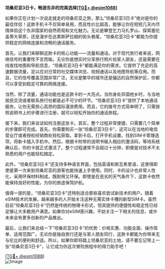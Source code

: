 **坦桑尼亚3日卡，畅游东非的完美选择[[TG💪+ @esim1088](https://t.me/s/esim1088)]**

如果你正在计划一次说走就走的坦桑尼亚之旅，那么“坦桑尼亚3日卡”绝对是你的最佳伴侣！这款手机卡不仅简单易用，而且性价比超高，能够让你在短短几天内尽情体验这个东非国家的自然奇观和文化魅力。无论是攀登乞力马扎罗山、探索塞伦盖蒂大草原，还是漫步在达累斯萨拉姆的街头巷尾，“坦桑尼亚3日卡”都能为你提供稳定的网络连接和流畅的通话服务。

首先，让我们来聊聊这款卡的核心功能——流量和通话。对于现代旅行者来说，网络信号的重要性不言而喻。无论你是想实时分享旅行照片给家人朋友，还是需要在线查找地图和导航信息，“坦桑尼亚3日卡”都能满足你的需求。它提供了充足的高速数据流量，足以应对日常的社交媒体浏览、视频通话以及地图导航等应用。而且，它的信号覆盖范围非常广泛，无论是繁华的城市还是偏远的自然保护区，你都可以享受到稳定可靠的网络连接。

当然，除了流量，通话功能也是这款卡的一大亮点。当你身处异国他乡时，与当地居民交流或者联系旅行社都是必不可少的环节。“坦桑尼亚3日卡”提供了本地通话服务，让你无需担心高昂的国际漫游费用。而且，它的拨号方式简单明了，只需按照说明书上的步骤进行注册，就可以轻松开始你的通话旅程。

接下来，我们来谈谈如何注册这张卡。其实，整个过程非常便捷，只需要几个简单的步骤即可完成。首先，你需要购买一张“坦桑尼亚3日卡”，这可以在当地的电信营业厅或者授权经销商处轻松获取。拿到卡后，打开手机设置，找到SIM卡管理选项，将新卡插入手机中。然后，根据卡附带的说明书输入相应的激活码，等待系统确认后，你的卡就正式激活了。整个过程通常不会超过十分钟，即便是对技术不太熟悉的用户也能轻松搞定。

此外，“坦桑尼亚3日卡”还支持多种语言界面，包括英语和斯瓦希里语，这使得即使是第一次来到坦桑尼亚的游客也能快速上手使用。同时，卡的设计也非常人性化，采用环保材料制成，既耐用又环保。即使是在恶劣的天气条件下，这款卡依然能保持良好的性能，为你的旅途保驾护航。

值得一提的是，“坦桑尼亚3日卡”还特别适合那些喜欢尝试新技术的用户。随着eSIM技术的发展，越来越多的人开始关注这种无需实体卡槽的新型SIM卡。虽然目前“坦桑尼亚3日卡”仍然是传统的物理卡形式，但其提供的便捷性和稳定性已经足够让大多数用户满意。如果你对eSIM感兴趣，不妨关注一下相关的信息，或许未来会有更多创新的产品推出。

最后，让我们来总结一下“坦桑尼亚3日卡”的优势：价格实惠、功能全面、操作简单、适用范围广。无论你是独自旅行还是与家人朋友同行，这款卡都能为你带来无与伦比的便利和舒适。所以，如果你即将踏上坦桑尼亚的土地，请不要忘记带上一张“坦桑尼亚3日卡”，让它成为你这次冒险旅程中的得力助手吧！

[[TG💪+ @esim1088](https://t.me/s/esim1088)]  
![Image](https://i.postimg.cc/4NQfJmqS/Snipaste-2025-05-13-00-14-12.png)